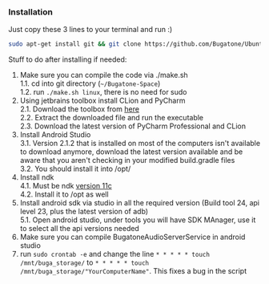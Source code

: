 ### Installation
Just copy these 3 lines to your terminal and run :)
```bash
sudo apt-get install git && git clone https://github.com/Bugatone/Ubuntu-Setup-Scripts.git setup-scripts && cd setup-scripts && ./install.sh
```

Stuff to do after installing if needed:  
1. Make sure you can compile the code via ./make.sh  
1.1. cd into git directory (`~/Bugatone-Space`)  
1.2. run `./make.sh linux`, there is no need for sudo  
2. Using jetbrains toolbox install CLion and PyCharm  
2.1. Download the toolbox from [here](https://www.jetbrains.com/toolbox/app/)  
2.2. Extract the downloaded file and run the executable  
2.3. Download the latest version of PyCharm Professional and CLion  
3. Install Android Studio  
3.1. Version 2.1.2 that is installed on most of the computers isn't available to download anymore, download the latest version available and be aware that you aren't checking in your modified build.gradle files  
3.2. You should install it into /opt/  
4. Install ndk  
4.1. Must be ndk [version 11c](https://developer.android.com/ndk/downloads/older_releases.html)  
4.2. Install it to /opt as well
5. Install android sdk via studio in all the required version (Build tool 24, api level 23, plus the latest version of adb)  
5.1. Open android studio, under tools you will have SDK MAnager, use it to select all the api versions needed
6. Make sure you can compile BugatoneAudioServerService in android studio  
7. run `sudo crontab -e` and change the line `* * * * * touch /mnt/buga_storage/` to `* * * * * touch /mnt/buga_storage/"YourComputerName"`. This fixes a bug in the script
